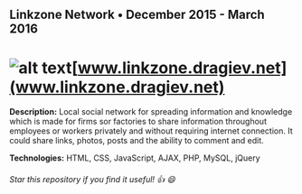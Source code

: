 ##  Linkzone Network    • December 2015 - March 2016

# ![alt text](http://fs5.directupload.net/images/170808/4mwv5py6.png "Logo Title Text 1")[www.linkzone.dragiev.net](www.linkzone.dragiev.net) 

 **Description:**  Local social network for spreading information and knowledge which is made for firms sor factories to share information throughout employees or workers privately and without requiring internet connection. It could share links, photos, posts and the ability to comment and edit. 

 **Technologies:**  HTML, CSS, JavaScript, AJAX, PHP, MySQL, jQuery 
 
 ###### Star this repository if you find it useful! :thumbsup: :smile: 
